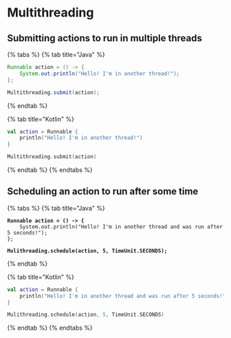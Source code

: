 # Multithreading

## Submitting actions to run in multiple threads

{% tabs %}
{% tab title="Java" %}
```java
Runnable action = () -> {
    System.out.println("Hello! I'm in another thread!");
};

Multithreading.submit(action);
```
{% endtab %}

{% tab title="Kotlin" %}
```kotlin
val action = Runnable {
    println("Hello! I'm in another thread!")
}

Multithreading.submit(action)
```
{% endtab %}
{% endtabs %}

## Scheduling an action to run after some time

{% tabs %}
{% tab title="Java" %}
<pre class="language-java"><code class="lang-java"><strong>Runnable action = () -> {
</strong>    System.out.println("Hello! I'm in another thread and was run after 5 seconds!");
};
<strong>
</strong><strong>Mulithreading.schedule(action, 5, TimeUnit.SECONDS);
</strong></code></pre>
{% endtab %}

{% tab title="Kotlin" %}
```kotlin
val action = Runnable {
    println("Hello! I'm in another thread and was run after 5 seconds!")
}

Mulithreading.schedule(action, 5, TimeUnit.SECONDS)
```
{% endtab %}
{% endtabs %}
